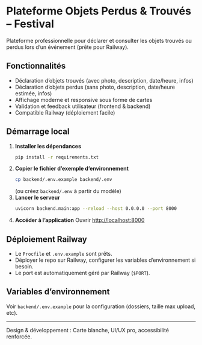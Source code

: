 # Plateforme Objets Perdus & Trouvés – Festival

Plateforme professionnelle pour déclarer et consulter les objets trouvés ou perdus lors d’un événement (prête pour Railway).

## Fonctionnalités
- Déclaration d’objets trouvés (avec photo, description, date/heure, infos)
- Déclaration d’objets perdus (sans photo, description, date/heure estimée, infos)
- Affichage moderne et responsive sous forme de cartes
- Validation et feedback utilisateur (frontend & backend)
- Compatible Railway (déploiement facile)

## Démarrage local

1. **Installer les dépendances**
   ```bash
   pip install -r requirements.txt
   ```
2. **Copier le fichier d’exemple d’environnement**
   ```bash
   cp backend/.env.example backend/.env
   ```
   (ou créez `backend/.env` à partir du modèle)
3. **Lancer le serveur**
   ```bash
   uvicorn backend.main:app --reload --host 0.0.0.0 --port 8000
   ```
4. **Accéder à l’application**
   Ouvrir [http://localhost:8000](http://localhost:8000)

## Déploiement Railway

- Le `Procfile` et `.env.example` sont prêts.
- Déployer le repo sur Railway, configurer les variables d’environnement si besoin.
- Le port est automatiquement géré par Railway (`$PORT`).

## Variables d’environnement
Voir `backend/.env.example` pour la configuration (dossiers, taille max upload, etc).

---

Design & développement : Carte blanche, UI/UX pro, accessibilité renforcée.
